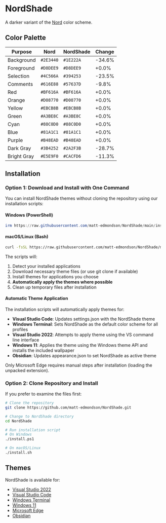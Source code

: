 # NordShade

A darker variant of the [Nord](https://www.nordtheme.com/) color scheme.

## Color Palette

| Purpose     | Nord      | NordShade | Change |
| ----------- | --------- | --------- | ------ |
| Background  | `#2E3440` | `#1E222A` | -34.6% |
| Foreground  | `#D8DEE9` | `#D8DEE9` | +0.0%  |
| Selection   | `#4C566A` | `#394253` | -23.5% |
| Comments    | `#616E88` | `#57637D` | -9.8%  |
| Red         | `#BF616A` | `#BF616A` | +0.0%  |
| Orange      | `#D08770` | `#D08770` | +0.0%  |
| Yellow      | `#EBCB8B` | `#EBCB8B` | +0.0%  |
| Green       | `#A3BE8C` | `#A3BE8C` | +0.0%  |
| Cyan        | `#88C0D0` | `#88C0D0` | +0.0%  |
| Blue        | `#81A1C1` | `#81A1C1` | +0.0%  |
| Purple      | `#B48EAD` | `#B48EAD` | +0.0%  |
| Dark Gray   | `#3B4252` | `#2A2F3B` | -28.7% |
| Bright Gray | `#E5E9F0` | `#CACFD6` | -11.3% |

## Installation

### Option 1: Download and Install with One Command

You can install NordShade themes without cloning the repository using our installation scripts:

#### Windows (PowerShell)

```powershell
irm https://raw.githubusercontent.com/matt-edmondson/NordShade/main/install.ps1 | iex
```

#### macOS/Linux (Bash)

```bash
curl -fsSL https://raw.githubusercontent.com/matt-edmondson/NordShade/main/install.sh | bash
```

The scripts will:

1. Detect your installed applications
2. Download necessary theme files (or use git clone if available)
3. Install themes for applications you choose
4. **Automatically apply the themes where possible**
5. Clean up temporary files after installation

#### Automatic Theme Application

The installation scripts will automatically apply themes for:

- **Visual Studio Code**: Updates settings.json with the NordShade theme
- **Windows Terminal**: Sets NordShade as the default color scheme for all profiles
- **Visual Studio 2022**: Attempts to apply theme using the VS command line interface
- **Windows 11**: Applies the theme using the Windows theme API and installs the included wallpaper
- **Obsidian**: Updates appearance.json to set NordShade as active theme

Only Microsoft Edge requires manual steps after installation (loading the unpacked extension).

### Option 2: Clone Repository and Install

If you prefer to examine the files first:

```bash
# Clone the repository
git clone https://github.com/matt-edmondson/NordShade.git

# Change to NordShade directory
cd NordShade

# Run installation script
# On Windows
./install.ps1

# On macOS/Linux
./install.sh
```

## Themes

NordShade is available for:

- [Visual Studio 2022](./VisualStudio2022/)
- [Visual Studio Code](./VisualStudioCode/)
- [Windows Terminal](./WindowsTerminal/)
- [Windows 11](./Windows11/)
- [Microsoft Edge](./MicrosoftEdge/)
- [Obsidian](./Obsidian/)
